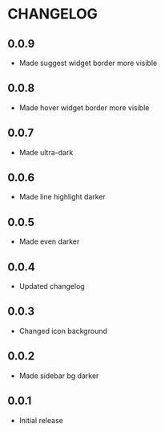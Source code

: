 # CHANGELOG

## 0.0.9
* Made suggest widget border more visible

## 0.0.8
* Made hover widget border more visible

## 0.0.7
* Made ultra-dark

## 0.0.6
* Made line highlight darker

## 0.0.5
* Made even darker

## 0.0.4
* Updated changelog

## 0.0.3
* Changed icon background

## 0.0.2
* Made sidebar bg darker

## 0.0.1
* Initial release